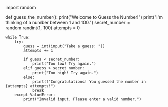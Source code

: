 import random

def guess_the_number():
    print("Welcome to Guess the Number!")
    print("I'm thinking of a number between 1 and 100.")
    secret_number = random.randint(1, 100)
    attempts = 0

    while True:
        try:
            guess = int(input("Take a guess: "))
            attempts += 1

            if guess < secret_number:
                print("Too low! Try again.")
            elif guess > secret_number:
                print("Too high! Try again.")
            else:
                print(f"Congratulations! You guessed the number in {attempts} attempts!")
                break
        except ValueError:
            print("Invalid input. Please enter a valid number.")
